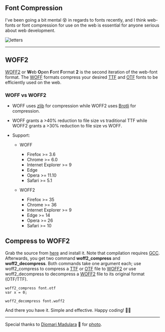 ## Font Compression

I've been going a bit mental 😵 in regards to fonts recently, and I think web-fonts or font compression for use on the web is essential for anyone serious about web development.

<img alt="letters" title="Letters" src="https://firebasestorage.googleapis.com/v0/b/amalkarunarathna-353b0.appspot.com/o/secondArticle%2Fdiomari-madulara.jpg?alt=media&token=93d6e74b-faff-4c9f-993f-b52f63e64421#centre">

---

## WOFF2

[WOFF2][woff] or **W**eb **O**pen **F**ont **F**ormat **2** is the second iteration of the web-font format. The [WOFF][woff] formats compress your desired [TTF][ttf] and [OTF][otf] fonts to be efficiently used on the web.

### WOFF vs WOFF2

 * WOFF uses [zlib][zlib] for compression while WOFF2 uses [Brotli][brotli] for compression.

 * WOFF grants a >40% reduction to file size vs traditional TTF while WOFF2 grants a >30% reduction to file size vs WOFF.

 * Support:

    * WOFF
        * Firefox >= 3.6
        * Chrome >= 6.0
        * Internet Explorer >= 9
        * Edge
        * Opera >= 11.10
        * Safari >= 5.1

    * WOFF2
        * Firefox >= 35
        * Chrome >= 36
        * Internet Explorer >= 9
        * Edge >= 14
        * Opera >= 26
        * Safari >= 10

## Compress to WOFF2

Grab the source from [here][woff2-src] and install it. Note that compilation requires [GCC][gcc]. Afterwards, you get two command **woff2_compress** and **woff2_decompress**. Both commands take one argument each; use woff2_compress to compress a [TTF][ttf] or [OTF][otf] file to [WOFF2][woff] or use woff2_decompress to decompress a [WOFF2][woff] file to its original format (OTF/TTF).

```
woff2_compress font.otf
var x = 0;
```

```
woff2_decompress font.woff2
```

And there you have it. Simple and effective. Happy coding! 🙌🎉

---

Special thanks to [Diomari Madulara][madulara] 🙇 for [photo][photo].

[woff]: https://www.wikiwand.com/en/Web_Open_Font_Format "WOFF"
[otf]: https://www.wikiwand.com/en/OpenType "OTF"
[ttf]: https://www.wikiwand.com/en/TrueType "TTF"
[zlib]: https://www.wikiwand.com/en/Zlib "zlib"
[brotli]: https://www.wikiwand.com/en/Brotli "Brotli"
[woff2-src]: https://github.com/google/woff2 "WOFF2 Source"
[gcc]: https://gcc.gnu.org "GCC"
[madulara]: https://unsplash.com/@diomari?utm_campaign=photographer-credit "Diomari Madulara"
[photo]: https://unsplash.com/photos/FFZjSpUwc_I "Unsplash"